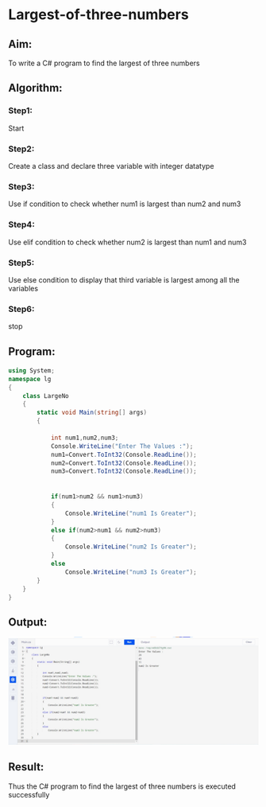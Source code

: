 # Largest-of-three-numbers
## Aim:
To write a C# program to find the largest of three numbers

## Algorithm:
### Step1: 
Start
### Step2:
Create a class and declare three variable with integer datatype
### Step3:
Use if condition to check whether num1 is largest than num2 and num3
### Step4:
Use elif condition to check whether num2 is largest than num1 and num3
### Step5:
Use else condition to display that third variable is largest among all the variables
### Step6:
stop

## Program:
```c#
using System;
namespace lg
{
    class LargeNo
    {
        static void Main(string[] args)
        {
            
            int num1,num2,num3;
            Console.WriteLine("Enter The Values :");
            num1=Convert.ToInt32(Console.ReadLine());
            num2=Convert.ToInt32(Console.ReadLine());
            num3=Convert.ToInt32(Console.ReadLine());

            
            if(num1>num2 && num1>num3)
            {
                Console.WriteLine("num1 Is Greater");
            }
            else if(num2>num1 && num2>num3)
            {
                Console.WriteLine("num2 Is Greater");
            }
            else
                Console.WriteLine("num3 Is Greater");
        }
    }
}
```

## Output:
![image](https://github.com/20004426-venkatesh/Largest-of-three-numbers/blob/main/exp1%20c%23.jpg)

## Result:
Thus the C# program to find the largest of three numbers is executed successfully
